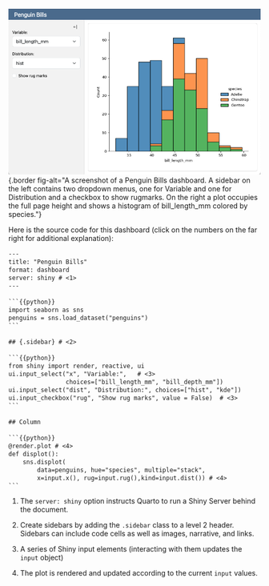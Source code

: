 
![](/docs/dashboards/images/shiny-simple.png){.border fig-alt="A screenshot of a Penguin Bills dashboard. A sidebar on the left contains two dropdown menus, one for Variable and one for Distribution and a checkbox to show rugmarks. On the right a plot occupies the full page height and shows a histogram of bill_length_mm colored by species."}

Here is the source code for this dashboard (click on the numbers on the far right for additional explanation):

````{.python .pymd}
---
title: "Penguin Bills"
format: dashboard
server: shiny # <1>
---

```{{python}}
import seaborn as sns
penguins = sns.load_dataset("penguins")
```

## {.sidebar} # <2>

```{{python}}
from shiny import render, reactive, ui
ui.input_select("x", "Variable:",   # <3>
                choices=["bill_length_mm", "bill_depth_mm"])
ui.input_select("dist", "Distribution:", choices=["hist", "kde"])
ui.input_checkbox("rug", "Show rug marks", value = False)  # <3>
```

## Column

```{{python}}
@render.plot # <4>
def displot():
    sns.displot(
        data=penguins, hue="species", multiple="stack",
        x=input.x(), rug=input.rug(),kind=input.dist()) # <4>
```

````

1.  The `server: shiny` option instructs Quarto to run a Shiny Server behind the document.

2.  Create sidebars by adding the `.sidebar` class to a level 2 header. Sidebars can include code cells as well as images, narrative, and links.

3.  A series of Shiny input elements (interacting with them updates the `input` object)

4.  The plot is rendered and updated according to the current `input` values.


